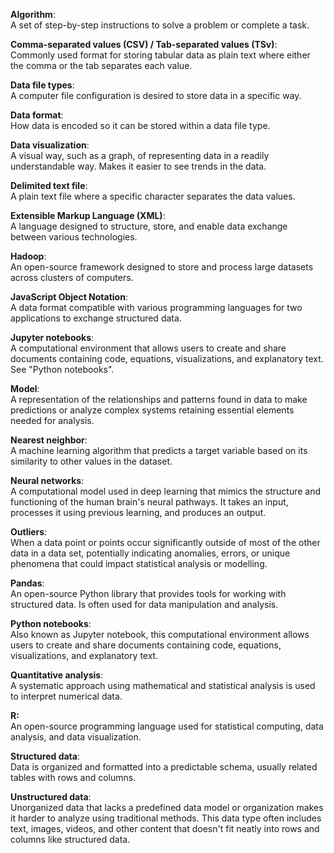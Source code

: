 
**Algorithm**:  
A set of step-by-step instructions to solve a problem or complete a task.

**Comma-separated values (CSV) / Tab-separated values (TSv)**:  
Commonly used format for storing tabular data as plain text where either the comma or the tab separates each value.

**Data file types**:  
A computer file configuration is desired to store data in a specific way.

**Data format**:  
How data is encoded so it can be stored within a data file type.

**Data visualization**:  
A visual way, such as a graph, of representing data in a readily understandable way. Makes it easier to see trends in the data.

**Delimited text file**:  
A plain text file where a specific character separates the data values.

**Extensible Markup Language (XML)**:  
A language designed to structure, store, and enable data exchange between various technologies.

**Hadoop**:  
An open-source framework designed to store and process large datasets across clusters of computers.

**JavaScript Object Notation**:  
A data format compatible with various programming languages for two applications to exchange structured data.

**Jupyter notebooks**:  
A computational environment that allows users to create and share documents containing code, equations, visualizations, and explanatory text. See "Python notebooks".

**Model**:  
A representation of the relationships and patterns found in data to make predictions or analyze complex systems retaining essential elements needed for analysis.

**Nearest neighbor**:  
A machine learning algorithm that predicts a target variable based on its similarity to other values in the dataset.

**Neural networks**:  
A computational model used in deep learning that mimics the structure and functioning of the human brain's neural pathways. It takes an input, processes it using previous learning, and produces an output.

**Outliers**:  
When a data point or points occur significantly outside of most of the other data in a data set, potentially indicating anomalies, errors, or unique phenomena that could impact statistical analysis or modelling.

**Pandas**:  
An open-source Python library that provides tools for working with structured data. Is often used for data manipulation and analysis.

**Python notebooks**:  
Also known as Jupyter notebook, this computational environment allows users to create and share documents containing code, equations, visualizations, and explanatory text.

**Quantitative analysis**:  
A systematic approach using mathematical and statistical analysis is used to interpret numerical data.

**R:**  
An open-source programming language used for statistical computing, data analysis, and data visualization.

**Structured data**:  
Data is organized and formatted into a predictable schema, usually related tables with rows and columns.

**Unstructured data**:  
Unorganized data that lacks a predefined data model or organization makes it harder to analyze using traditional methods. This data type often includes text, images, videos, and other content that doesn't fit neatly into rows and columns like structured data.

